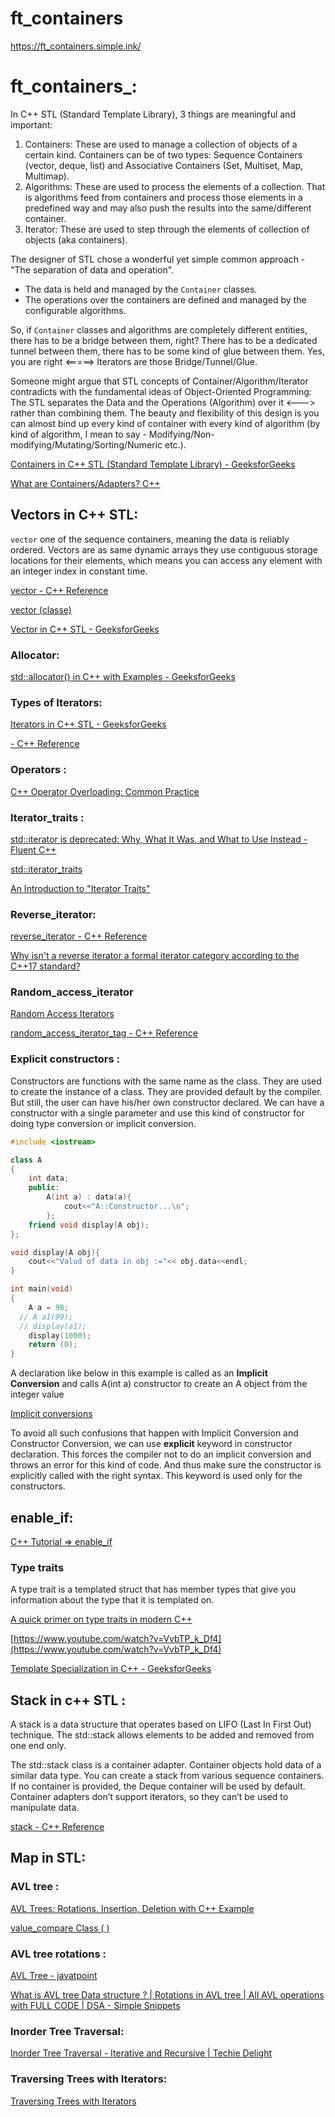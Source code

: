 # ft_containers
https://ft_containers.simple.ink/

# ft_containers_:

In C++ STL (Standard Template Library), 3 things are meaningful and important:

1. Containers: These are used to manage a collection of objects of a certain kind. Containers can be of two types: Sequence Containers (vector, deque, list) and Associative Containers (Set, Multiset, Map, Multimap).
2. Algorithms: These are used to process the elements of a collection. That is algorithms feed from containers and process those elements in a predefined way and may also push the results into the same/different container.
3. Iterator: These are used to step through the elements of collection of objects (aka containers).

The designer of STL chose a wonderful yet simple common approach - "The separation of data and operation".

- The data is held and managed by the `Container` classes.
- The operations over the containers are defined and managed by the configurable algorithms.

So, if `Container` classes and algorithms are completely different entities, there has to be a bridge between them, right? There has to be a dedicated tunnel between them, there has to be some kind of glue between them. Yes, you are right <=====> Iterators are those Bridge/Tunnel/Glue.

Someone might argue that STL concepts of Container/Algorithm/Iterator contradicts with the fundamental ideas of Object-Oriented Programming: The STL separates the Data and the Operations (Algorithm) over it <---> rather than combining them. The beauty and flexibility of this design is you can almost bind up every kind of container with every kind of algorithm (by kind of algorithm, I mean to say - Modifying/Non-modifying/Mutating/Sorting/Numeric etc.).

[Containers in C++ STL (Standard Template Library) - GeeksforGeeks](https://www.geeksforgeeks.org/containers-cpp-stl/)

[What are Containers/Adapters? C++](https://stackoverflow.com/questions/3873802/what-are-containers-adapters-c)

## Vectors in C++ STL:

`vector` one of the sequence containers, meaning the data is reliably ordered.  Vectors are as same dynamic arrays they use contiguous storage locations for their elements, which means you can access any element with an integer index in constant time.

[vector - C++ Reference](https://cplusplus.com/reference/vector/vector/)

[vector (classe)](https://docs.microsoft.com/fr-fr/cpp/standard-library/vector-class?view=msvc-160&viewFallbackFrom=vs-2019)

[Vector in C++ STL - GeeksforGeeks](https://www.geeksforgeeks.org/vector-in-cpp-stl/)

### Allocator:

[std::allocator() in C++ with Examples - GeeksforGeeks](https://www.geeksforgeeks.org/stdallocator-in-cpp-with-examples/)

### **Types of Iterators:**

[Iterators in C++ STL - GeeksforGeeks](https://www.geeksforgeeks.org/iterators-c-stl/?ref=lbp)

[- C++ Reference](https://cplusplus.com/reference/iterator/)

[](https://docs.microsoft.com/en-us/cpp/standard-library/iterator?view=msvc-170)

### Operators :

[C++ Operator Overloading: Common Practice](https://arne-mertz.de/2015/01/operator-overloading-common-practice/)

### Iterator_traits :

[std::iterator is deprecated: Why, What It Was, and What to Use Instead - Fluent C++](https://www.fluentcpp.com/2018/05/08/std-iterator-deprecated/)

[std::iterator_traits](https://en.cppreference.com/w/cpp/iterator/iterator_traits)

[An Introduction to "Iterator Traits"](https://www.codeproject.com/Articles/36530/An-Introduction-to-Iterator-Traits)

### Reverse_iterator:

[reverse_iterator - C++ Reference](https://www.cplusplus.com/reference/iterator/reverse_iterator/)

[Why isn't a reverse iterator a formal iterator category according to the C++17 standard?](https://stackoverflow.com/questions/55226605/why-isnt-a-reverse-iterator-a-formal-iterator-category-according-to-the-c17-s/55226720#55226720)

### Random_access_iterator

[Random Access Iterators](https://docs.oracle.com/cd/E19422-01/819-3704/Ran_7821.htm)

[random_access_iterator_tag - C++ Reference](https://cplusplus.com/reference/iterator/RandomAccessIterator/)

### Explicit constructors :

Constructors are functions with the same name as the class. They are used to create the instance of a class. They are provided default by the compiler. But still, the user can have his/her own constructor declared. We can have a constructor with a single parameter and use this kind of constructor for doing type conversion or implicit conversion.

```cpp
#include <iostream>

class A
{
	int data;
	public:
		A(int a) : data(a){
		    cout<<"A::Constructor...\n";
		};
	friend void display(A obj);
};

void display(A obj){
    cout<<"Valud of data in obj :="<< obj.data<<endl;
}

int main(void)
{
	A a = 98;
  // A a1(99);
  // display(a1);
	display(1000);
	return (0);
}
```

A declaration like below in this example is called as an **Implicit Conversion** and calls A(int a) constructor to create an A object from the integer value

[Implicit conversions](https://en.cppreference.com/w/cpp/language/implicit_conversion)

To avoid all such confusions that happen with Implicit Conversion and Constructor Conversion, we can use **explicit** keyword in constructor declaration. This forces the compiler not to do an implicit conversion and throws an error for this kind of code. And thus make sure the constructor is explicitly called with the right syntax. This keyword is used only for the constructors.

## enable_if:

[C++ Tutorial => enable_if](https://riptutorial.com/cplusplus/example/3777/enable-if)

[](https://eli.thegreenplace.net/2014/sfinae-and-enable_if/)

### Type traits

A type trait is a templated struct that has member types that give you information about the type that it is templated on.

[A quick primer on type traits in modern C++](https://www.internalpointers.com/post/quick-primer-type-traits-modern-cpp)

[https://www.youtube.com/watch?v=VvbTP_k_Df4](https://www.youtube.com/watch?v=VvbTP_k_Df4)

[Template Specialization in C++ - GeeksforGeeks](https://www.geeksforgeeks.org/template-specialization-c/)

## Stack  in c++ STL :

A stack is a data structure that operates based on LIFO (Last In First Out) technique. The std::stack allows elements to be added and removed from one end only.

The std::stack class is a container adapter. Container objects hold data of a similar data type. You can create a stack from various sequence containers. If no container is provided, the Deque container will be used by default. Container adapters don’t support iterators, so they can’t be used to manipulate data.

[stack - C++ Reference](https://www.cplusplus.com/reference/stack/stack/)

[](https://www.guru99.com/stack-in-cpp-stl.html)

## Map in STL:

### AVL tree :

[AVL Trees: Rotations, Insertion, Deletion with C++ Example](https://www.guru99.com/avl-tree.html)

[value_compare Class ( )](https://docs.microsoft.com/en-us/cpp/standard-library/value-compare-class-map?view=msvc-170)

### AVL tree rotations :

[AVL Tree - javatpoint](https://www.javatpoint.com/avl-tree)

[What is AVL tree Data structure ? | Rotations in AVL tree | All AVL operations with FULL CODE | DSA - Simple Snippets](https://simplesnippets.tech/what-is-avl-tree-data-structure-all-avl-operations-with-full-code/)

### **Inorder Tree Traversal:**

[Inorder Tree Traversal - Iterative and Recursive | Techie Delight](https://www.techiedelight.com/inorder-tree-traversal-iterative-recursive/)

### Traversing Trees with Iterators:

[Traversing Trees with Iterators](https://www.cs.odu.edu/~zeil/cs361/latest/Public/treetraversal/index.html)
